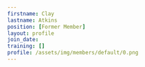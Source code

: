 ```yaml
---
firstname: Clay
lastname: Atkins
position: [Former Member]
layout: profile
join_date:
training: []
profile: /assets/img/members/default/0.png
---
```

